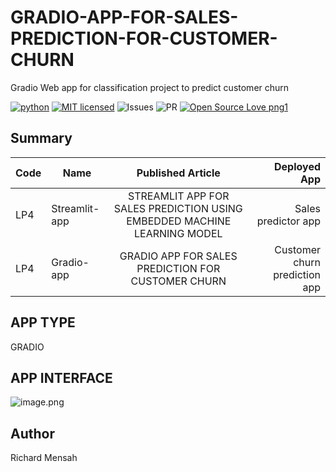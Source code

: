 # GRADIO-APP-FOR-SALES-PREDICTION-FOR-CUSTOMER-CHURN
Gradio Web app for classification project to predict customer churn



[![python](https://img.shields.io/badge/Python-3776AB?style=for-the-badge&logo=python&logoColor=white)](https://img.shields.io/badge/Python-3776AB?style=for-the-badge&logo=python&logoColor=white)
[![MIT licensed](https://img.shields.io/badge/license-mit-blue?style=for-the-badge&logo=appveyor)](./LICENSE)
![Issues](https://img.shields.io/github/issues/eaedk/streamlit-iris-app?style=for-the-badge&logo=appveyor)
![PR](https://img.shields.io/github/issues-pr/eaedk/streamlit-iris-app?style=for-the-badge&logo=appveyor)
[![Open Source Love png1](https://badges.frapsoft.com/os/v1/open-source.png?v=103)](https://github.com/ellerbrock/open-source-badges/)


## Summary
| Code      | Name        | Published Article |  Deployed App |
|-----------|-------------|:-------------:|------:|
| LP4       | Streamlit-app   |  STREAMLIT APP FOR SALES PREDICTION USING EMBEDDED MACHINE LEARNING MODEL | Sales predictor app
| LP4       | Gradio-app      |  GRADIO APP FOR SALES PREDICTION FOR CUSTOMER CHURN | Customer churn prediction app

## APP TYPE
GRADIO

## APP INTERFACE

![image.png](image.jpg)


## Author
Richard Mensah
